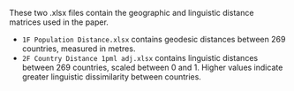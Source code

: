 These two .xlsx files contain the geographic and linguistic distance matrices used in the paper.

- `1F Population Distance.xlsx` contains geodesic distances between 269 countries, measured in metres.
- `2F Country Distance 1pml adj.xlsx` contains linguistic distances between 269 countries, scaled between 0 and 1. Higher values indicate greater linguistic dissimilarity between countries.
